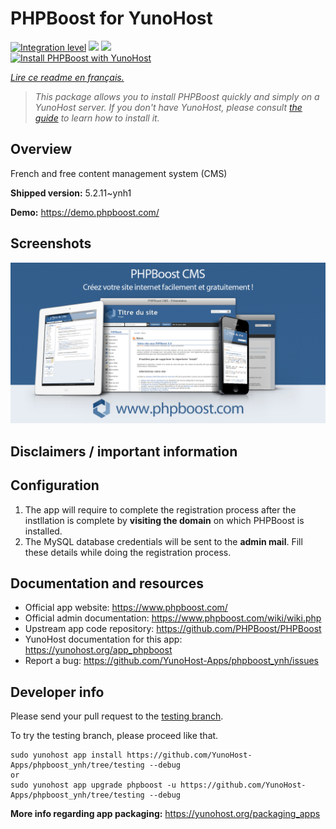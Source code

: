 <!--
N.B.: This README was automatically generated by https://github.com/YunoHost/apps/tree/master/tools/README-generator
It shall NOT be edited by hand.
-->

# PHPBoost for YunoHost

[![Integration level](https://dash.yunohost.org/integration/phpboost.svg)](https://dash.yunohost.org/appci/app/phpboost) ![](https://ci-apps.yunohost.org/ci/badges/phpboost.status.svg) ![](https://ci-apps.yunohost.org/ci/badges/phpboost.maintain.svg)  
[![Install PHPBoost with YunoHost](https://install-app.yunohost.org/install-with-yunohost.svg)](https://install-app.yunohost.org/?app=phpboost)

*[Lire ce readme en français.](./README_fr.md)*

> *This package allows you to install PHPBoost quickly and simply on a YunoHost server.
If you don't have YunoHost, please consult [the guide](https://yunohost.org/#/install) to learn how to install it.*

## Overview

French and free content management system (CMS)

**Shipped version:** 5.2.11~ynh1

**Demo:** https://demo.phpboost.com/

## Screenshots

![](./doc/screenshots/01.jpg)

## Disclaimers / important information

## Configuration

1. The app will require to complete the registration process after the instllation is complete by **visiting the domain** on  which PHPBoost is installed.
1. The MySQL database credentials will be sent to the **admin mail**. Fill these details while doing the registration process.

## Documentation and resources

* Official app website: https://www.phpboost.com/
* Official admin documentation: https://www.phpboost.com/wiki/wiki.php
* Upstream app code repository: https://github.com/PHPBoost/PHPBoost
* YunoHost documentation for this app: https://yunohost.org/app_phpboost
* Report a bug: https://github.com/YunoHost-Apps/phpboost_ynh/issues

## Developer info

Please send your pull request to the [testing branch](https://github.com/YunoHost-Apps/phpboost_ynh/tree/testing).

To try the testing branch, please proceed like that.
```
sudo yunohost app install https://github.com/YunoHost-Apps/phpboost_ynh/tree/testing --debug
or
sudo yunohost app upgrade phpboost -u https://github.com/YunoHost-Apps/phpboost_ynh/tree/testing --debug
```

**More info regarding app packaging:** https://yunohost.org/packaging_apps